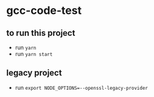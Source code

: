 # gcc-code-test
## to run this project
- run `yarn`
- run `yarn start`
## legacy project
- run `export NODE_OPTIONS=--openssl-legacy-provider`
